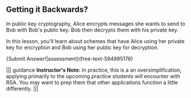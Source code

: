 ## Getting it Backwards?

In public key cryptography, Alice encrypts messages she wants to send to Bob with Bob's public key. Bob  then decrypts them with his private key.   

In this lesson, you'll learn about schemes that have Alice using her private key for encryption and  Bob using her public key for  decryption.

{Submit Answer!|assessment}(free-text-594995176)

||| guidance
**Instructor's Note:** In practice, this is a an oversimplification, applying primarily to the upcoming practice students will encounter with RSA.  You may want to prep them that other applications function a little differently.
|||
